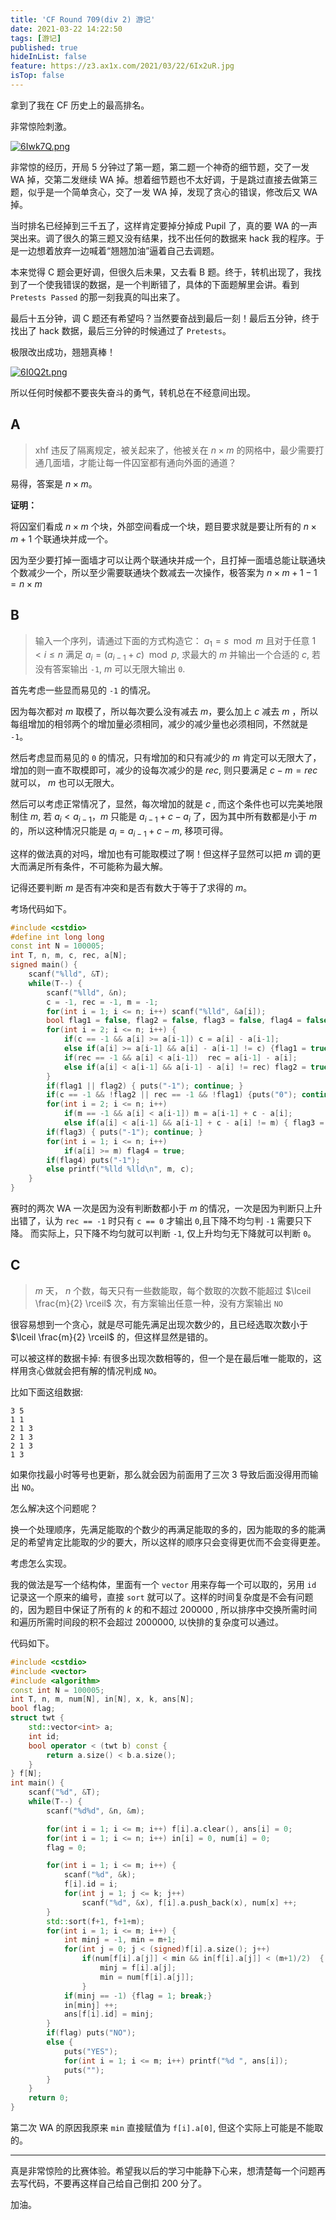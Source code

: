 ```yaml
---
title: 'CF Round 709(div 2) 游记'
date: 2021-03-22 14:22:50
tags: [游记]
published: true
hideInList: false
feature: https://z3.ax1x.com/2021/03/22/6Ix2uR.jpg
isTop: false
---
```

拿到了我在 CF 历史上的最高排名。

非常惊险刺激。

<!-- more -->

[![6Iwk7Q.png](https://z3.ax1x.com/2021/03/22/6Iwk7Q.png)](https://imgtu.com/i/6Iwk7Q)

非常惊的经历，开局 $5$ 分钟过了第一题，第二题一个神奇的细节题，交了一发 WA 掉，交第二发继续 WA 掉。想着细节题也不太好调，于是跳过直接去做第三题，似乎是一个简单贪心，交了一发 WA 掉，发现了贪心的错误，修改后又 WA 掉。

当时排名已经掉到三千五了，这样肯定要掉分掉成 Pupil 了，真的要 WA 的一声哭出来。调了很久的第三题又没有结果，找不出任何的数据来 hack 我的程序。于是一边想着放弃一边喊着“翘翘加油”逼着自己去调题。

本来觉得 C 题会更好调，但很久后未果，又去看 B 题。终于，转机出现了，我找到了一个使我错误的数据，是一个判断错了，具体的下面题解里会讲。看到 `Pretests Passed` 的那一刻我真的叫出来了。

最后十五分钟，调 C 题还有希望吗？当然要奋战到最后一刻！最后五分钟，终于找出了 hack 数据，最后三分钟的时候通过了 `Pretests`。

极限改出成功，翘翘真棒！


[![6I0Q2t.png](https://z3.ax1x.com/2021/03/22/6I0Q2t.png)](https://imgtu.com/i/6I0Q2t)

所以任何时候都不要丧失奋斗的勇气，转机总在不经意间出现。

## A

> xhf 违反了隔离规定，被关起来了，他被关在 $n\times m$ 的网格中，最少需要打通几面墙，才能让每一件囚室都有通向外面的通道？

易得，答案是 $n \times m$。

**证明：**

将囚室们看成 $n \times m$ 个块，外部空间看成一个块，题目要求就是要让所有的 $n \times m + 1$ 个联通块并成一个。

因为至少要打掉一面墙才可以让两个联通块并成一个，且打掉一面墙总能让联通块个数减少一个，所以至少需要联通块个数减去一次操作，极答案为 $n \times m + 1- 1 = n \times m$

## B

> 输入一个序列，请通过下面的方式构造它： $a_1 = s \mod m$ 且对于任意 $1 < i \le n$ 满足 $a_i = (a_{i-1} + c) \mod p$, 求最大的 $m$ 并输出一个合适的 $c$, 若没有答案输出 `-1`, $m$ 可以无限大输出 `0`.

首先考虑一些显而易见的 `-1` 的情况。

因为每次都对 $m$ 取模了，所以每次要么没有减去 $m$，要么加上 $c$ 减去 $m$ ，所以每组增加的相邻两个的增加量必须相同，减少的减少量也必须相同，不然就是 `-1`。

然后考虑显而易见的 `0` 的情况，只有增加的和只有减少的 $m$ 肯定可以无限大了，增加的则一直不取模即可，减少的设每次减少的是 $rec$, 则只要满足 $c-m = rec$ 就可以， $m$ 也可以无限大。

然后可以考虑正常情况了，显然，每次增加的就是 $c$ , 而这个条件也可以完美地限制住 $m$, 若 $a_i < a_{i-1}$，$m$ 只能是 $a_{i-1} + c - a_i$ 了，因为其中所有数都是小于 $m$ 的，所以这种情况只能是 $a_i = a_{i-1} + c - m$, 移项可得。

这样的做法真的对吗，增加也有可能取模过了啊！但这样子显然可以把 $m$ 调的更大而满足所有条件，不可能称为最大解。

记得还要判断 $m$ 是否有冲突和是否有数大于等于了求得的 $m$。

考场代码如下。

```cpp
#include <cstdio>
#define int long long
const int N = 100005;
int T, n, m, c, rec, a[N];
signed main() {
    scanf("%lld", &T);
    while(T--) {
        scanf("%lld", &n);
        c = -1, rec = -1, m = -1;
        for(int i = 1; i <= n; i++) scanf("%lld", &a[i]);
        bool flag1 = false, flag2 = false, flag3 = false, flag4 = false;
        for(int i = 2; i <= n; i++) {
            if(c == -1 && a[i] >= a[i-1]) c = a[i] - a[i-1];
            else if(a[i] >= a[i-1] && a[i] - a[i-1] != c) {flag1 = true; break;}
            if(rec == -1 && a[i] < a[i-1])  rec = a[i-1] - a[i];
            else if(a[i] < a[i-1] && a[i-1] - a[i] != rec) flag2 = true;
        }
        if(flag1 || flag2) { puts("-1"); continue; }
        if(c == -1 && !flag2 || rec == -1 && !flag1) {puts("0"); continue; }
        for(int i = 2; i <= n; i++) 
            if(m == -1 && a[i] < a[i-1]) m = a[i-1] + c - a[i];
            else if(a[i] < a[i-1] && a[i-1] + c - a[i] != m) { flag3 = true; break;}
        if(flag3) { puts("-1"); continue; }
        for(int i = 1; i <= n; i++) 
            if(a[i] >= m) flag4 = true;
        if(flag4) puts("-1");
        else printf("%lld %lld\n", m, c);
    }
}
```

赛时的两次 WA 一次是因为没有判断数都小于 $m$ 的情况，一次是因为判断只上升出错了，认为 `rec == -1` 时只有 `c == 0` 才输出 `0`,且下降不均匀判 `-1` 需要只下降。 而实际上，只下降不均匀就可以判断 `-1`, 仅上升均匀无下降就可以判断 `0`。

## C

> $m$ 天， $n$ 个数，每天只有一些数能取，每个数取的次数不能超过 $\lceil \frac{m}{2} \rceil$ 次，有方案输出任意一种，没有方案输出 `NO`

很容易想到一个贪心，就是尽可能先满足出现次数少的，且已经选取次数小于 $\lceil \frac{m}{2} \rceil$ 的，但这样显然是错的。

可以被这样的数据卡掉: 有很多出现次数相等的，但一个是在最后唯一能取的，这样用贪心做就会把有解的情况判成 `NO`。

比如下面这组数据:

```plain
3 5 
1 1
2 1 3
2 1 3
2 1 3
1 3

```

如果你找最小时等号也更新，那么就会因为前面用了三次 $3$ 导致后面没得用而输出 `NO`。

怎么解决这个问题呢？

换一个处理顺序，先满足能取的个数少的再满足能取的多的，因为能取的多的能满足的希望肯定比能取的少的要大，所以这样的顺序只会变得更优而不会变得更差。

考虑怎么实现。

我的做法是写一个结构体，里面有一个 `vector` 用来存每一个可以取的，另用 `id` 记录这一个原来的编号，直接 `sort` 就可以了。这样的时间复杂度是不会有问题的，因为题目中保证了所有的 $k$ 的和不超过 $200000$ , 所以排序中交换所需时间和遍历所需时间段的积不会超过 $2000000$, 以快排的复杂度可以通过。

代码如下。

```cpp
#include <cstdio>
#include <vector>
#include <algorithm>
const int N = 100005;
int T, n, m, num[N], in[N], x, k, ans[N];
bool flag;
struct twt {
    std::vector<int> a;
    int id;
    bool operator < (twt b) const {
        return a.size() < b.a.size();
    }
} f[N];
int main() {
    scanf("%d", &T);
    while(T--) {
        scanf("%d%d", &n, &m);

        for(int i = 1; i <= m; i++) f[i].a.clear(), ans[i] = 0;
        for(int i = 1; i <= n; i++) in[i] = 0, num[i] = 0;
        flag = 0;

        for(int i = 1; i <= m; i++) {
            scanf("%d", &k);
            f[i].id = i;
            for(int j = 1; j <= k; j++)
                scanf("%d", &x), f[i].a.push_back(x), num[x] ++;
        }
        std::sort(f+1, f+1+m);
        for(int i = 1; i <= m; i++) {
            int minj = -1, min = m+1;
            for(int j = 0; j < (signed)f[i].a.size(); j++) 
                if(num[f[i].a[j]] < min && in[f[i].a[j]] < (m+1)/2)  {
                    minj = f[i].a[j];
                    min = num[f[i].a[j]];
                }
            if(minj == -1) {flag = 1; break;}
            in[minj] ++;
            ans[f[i].id] = minj;
        }
        if(flag) puts("NO");
        else {
            puts("YES");
            for(int i = 1; i <= m; i++) printf("%d ", ans[i]);
            puts("");
        }
    }
    return 0;
}
```

第二次 WA 的原因我原来 `min` 直接赋值为 `f[i].a[0]`, 但这个实际上可能是不能取的。

---

真是非常惊险的比赛体验。希望我以后的学习中能静下心来，想清楚每一个问题再去写代码，不要再这样自己给自己倒扣 $200$ 分了。

加油。